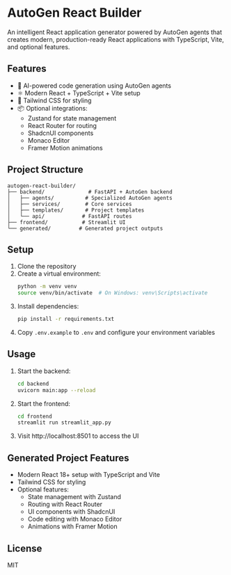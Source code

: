 # AutoGen React Builder

An intelligent React application generator powered by AutoGen agents that creates modern, production-ready React applications with TypeScript, Vite, and optional features.

## Features

- 🤖 AI-powered code generation using AutoGen agents
- ⚛️ Modern React + TypeScript + Vite setup
- 🎨 Tailwind CSS for styling
- 📦 Optional integrations:
  - Zustand for state management
  - React Router for routing
  - ShadcnUI components
  - Monaco Editor
  - Framer Motion animations

## Project Structure

```
autogen-react-builder/
├── backend/              # FastAPI + AutoGen backend
│   ├── agents/          # Specialized AutoGen agents
│   ├── services/        # Core services
│   ├── templates/       # Project templates
│   └── api/            # FastAPI routes
├── frontend/           # Streamlit UI
└── generated/         # Generated project outputs
```

## Setup

1. Clone the repository
2. Create a virtual environment:
   ```bash
   python -m venv venv
   source venv/bin/activate  # On Windows: venv\Scripts\activate
   ```
3. Install dependencies:
   ```bash
   pip install -r requirements.txt
   ```
4. Copy `.env.example` to `.env` and configure your environment variables

## Usage

1. Start the backend:
   ```bash
   cd backend
   uvicorn main:app --reload
   ```

2. Start the frontend:
   ```bash
   cd frontend
   streamlit run streamlit_app.py
   ```

3. Visit http://localhost:8501 to access the UI

## Generated Project Features

- Modern React 18+ setup with TypeScript and Vite
- Tailwind CSS for styling
- Optional features:
  - State management with Zustand
  - Routing with React Router
  - UI components with ShadcnUI
  - Code editing with Monaco Editor
  - Animations with Framer Motion

## License

MIT 